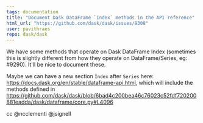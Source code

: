 ```yaml
---
tags: documentation
title: "Document Dask DataFrame `Index` methods in the API reference"
html_url: "https://github.com/dask/dask/issues/9308"
user: pavithraes
repo: dask/dask
---
```


We have some methods that operate on Dask DataFrame Index (sometimes this is slightly different from how they operate on DataFrame/Series, eg: #9290). It'll be nice to document these. 

Maybe we can have a new section `Index` after `Series` here: https://docs.dask.org/en/stable/dataframe-api.html, which will include the methods defined in https://github.com/dask/dask/blob/6bad4c200bea46c76023c52fdf720200881eadda/dask/dataframe/core.py#L4096

cc @ncclementi @jsignell 